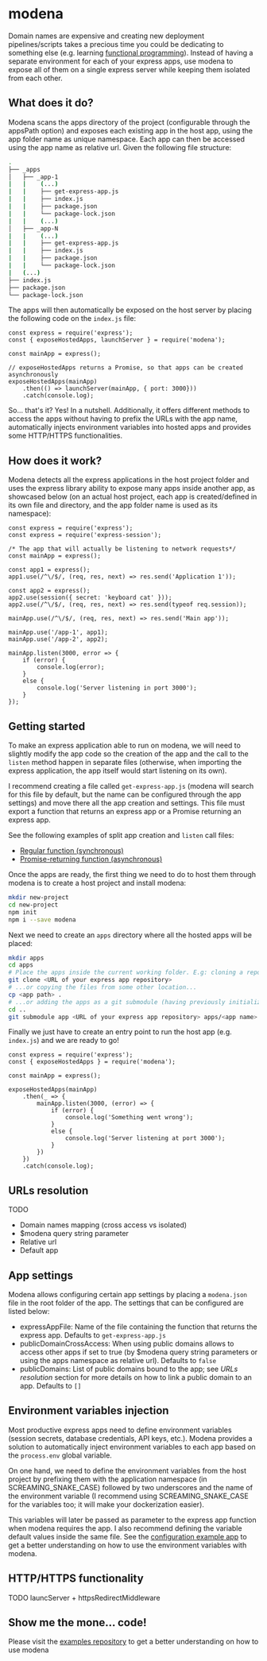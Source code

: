 # modena

Domain names are expensive and creating new deployment pipelines/scripts takes a precious time you could be dedicating to something else (e.g. learning [functional programming](https://drboolean.gitbooks.io/mostly-adequate-guide-old/content/)). Instead of having a separate environment for each of your express apps, use modena to expose all of them on a single express server while keeping them isolated from each other.

## What does it do?

Modena scans the apps directory of the project (configurable through the appsPath option) and exposes each existing app in the host app, using the app folder name as unique namespace. Each app can then be accessed using the app name as relative url. Given the following file structure:

```bash
.
├── _apps
│   ├── _app-1
|   |    (...)
|   |    ├── get-express-app.js
|   |    ├── index.js
|   |    ├── package.json
|   |    └── package-lock.json
|   |    (...)
│   ├── _app-N
|   |    (...)
|   |    ├── get-express-app.js
|   |    ├── index.js
|   |    ├── package.json
|   |    └── package-lock.json
|   (...)
├── index.js
├── package.json
└── package-lock.json
```

The apps will then automatically be exposed on the host server by placing the following code on the `index.js` file:

```
const express = require('express');
const { exposeHostedApps, launchServer } = require('modena');

const mainApp = express();

// exposeHostedApps returns a Promise, so that apps can be created asynchronously
exposeHostedApps(mainApp)
    .then(() => launchServer(mainApp, { port: 3000}))
    .catch(console.log);
```

So... that's it? Yes! In a nutshell. Additionally, it offers different methods to access the apps without having to prefix the URLs with the app name, automatically injects environment variables into hosted apps and provides some HTTP/HTTPS functionalities.

## How does it work?

Modena detects all the express applications in the host project folder and uses the express library ability to expose many apps inside another app, as showcased below (on an actual host project, each app is created/defined in its own file and directory, and the app folder name is used as its namespace):

```
const express = require('express');
const express = require('express-session');

/* The app that will actually be listening to network requests*/
const mainApp = express();

const app1 = express();
app1.use(/^\/$/, (req, res, next) => res.send('Application 1'));

const app2 = express();
app2.use(session({ secret: 'keyboard cat' }));
app2.use(/^\/$/, (req, res, next) => res.send(typeof req.session));

mainApp.use(/^\/$/, (req, res, next) => res.send('Main app'));

mainApp.use('/app-1', app1);
mainApp.use('/app-2', app2);

mainApp.listen(3000, error => {
    if (error) {
        console.log(error);
    }
    else {
        console.log('Server listening in port 3000');
    }
});
```

## Getting started

To make an express application able to run on modena, we will need to slightly modify the app code so the creation of the app and the call to the `listen` method happen in separate files (otherwise, when importing the express application, the app itself would start listening on its own).

I recommend creating a file called `get-express-app.js` (modena will search for this file by default, but the name can be configured through the app settings) and move there all the app creation and settings. This file must export a function that returns an express app or a Promise returning an express app.

See the following examples of split app creation and `listen` call files:

-   [Regular function (synchronous)](https://github.com/L3bowski/modena-v2-examples/tree/master/apps/default-app)
-   [Promise-returning function (asynchronous)](https://github.com/L3bowski/modena-v2-examples/tree/master/apps/promise-app)

Once the apps are ready, the first thing we need to do to host them through modena is to create a host project and install modena:

```bash
mkdir new-project
cd new-project
npm init
npm i --save modena
```

Next we need to create an `apps` directory where all the hosted apps will be placed:

```bash
mkdir apps
cd apps
# Place the apps inside the current working folder. E.g: cloning a repo...
git clone <URL of your express app repository>
# ...or copying the files from some other location...
cp <app path> .
# ...or adding the apps as a git submodule (having previously initialized a git repository)...
cd ..
git submodule app <URL of your express app repository> apps/<app name>
```

Finally we just have to create an entry point to run the host app (e.g. `index.js`) and we are ready to go!

```
const express = require('express');
const { exposeHostedApps } = require('modena');

const mainApp = express();

exposeHostedApps(mainApp)
    .then(_ => {
        mainApp.listen(3000, (error) => {
            if (error) {
                console.log('Something went wrong');
            }
            else {
                console.log('Server listening at port 3000');
            }
        })
    })
    .catch(console.log);
```

## URLs resolution

TODO

-   Domain names mapping (cross access vs isolated)
-   \$modena query string parameter
-   Relative url
-   Default app

## App settings

Modena allows configuring certain app settings by placing a `modena.json` file in the root folder of the app. The settings that can be configured are listed below:

-   expressAppFile: Name of the file containing the function that returns the express app. Defaults to `get-express-app.js`
-   publicDomainCrossAccess: When using public domains allows to access other apps if set to true (by \$modena query string parameters or using the apps namespace as relative url). Defaults to `false`
-   publicDomains: List of public domains bound to the app; see _URLs resolution_ section for more details on how to link a public domain to an app. Defaults to `[]`

## Environment variables injection

Most productive express apps need to define environment variables (session secrets, database credentials, API keys, etc.). Modena provides a solution to automatically inject environment variables to each app based on the `process.env` global variable.

On one hand, we need to define the environment variables from the host project by prefixing them with the application namespace (in SCREAMING_SNAKE_CASE) followed by two underscores and the name of the environment variable (I recommend using SCREAMING_SNAKE_CASE for the variables too; it will make your dockerization easier).

This variables will later be passed as parameter to the express app function when modena requires the app. I also recommend defining the variable default values inside the same file. See the [configuration example app](https://github.com/L3bowski/modena-v2-examples/tree/master/apps/config-app) to get a better understanding on how to use the environment variables with modena.

## HTTP/HTTPS functionality

TODO launcServer + httpsRedirectMiddleware

## Show me the mone... code!

Please visit the [examples repository](https://github.com/L3bowski/modena-v2-examples) to get a better understanding on how to use modena
